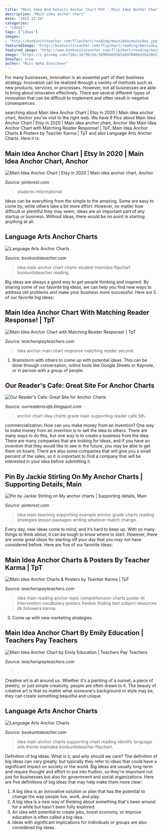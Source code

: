```yaml
---
title: "Main Idea And Details Anchor Chart Pdf : Main Idea Anchor Charts &amp; Posters By Teacher Karma"
description: "Main idea anchor chart"
date: "2022-12-24"
categories:
- "ideas"
tags: ["ideas"]
images:
- "http://bookunitsteacher.com/flipchart/reading/mainidea/mainidea.jpg"
featuredImage: "http://bookunitsteacher.com/flipchart/reading/mainidea/mainidea.jpg"
featured_image: "http://www.bookunitsteacher.com/flipchart/reading/mainidea/mainidea-2.jpg"
image: "https://i.pinimg.com/736x/3d/90/bb/3d90bb6d505ab976066d50a50e27ac47--teaching-strategies-teaching-ideas.jpg"
ShowToc: true
author: "Miss Neha Gleichner"
---
```



For many businesses, innovation is an essential part of their business strategy. Innovation can be realized through a variety of methods such as new products, services, or processes. However, not all businesses are able to bring about innovation effectively. There are several different types of innovation that can be difficult to implement and often result in negative consequences.

	

		
searching about Main Idea Anchor Chart | Etsy in 2020 | Main idea anchor chart, Anchor you've visit to the right web. We have 8 Pics about Main Idea Anchor Chart | Etsy in 2020 | Main idea anchor chart, Anchor like Main Idea Anchor Chart with Matching Reader Response! | TpT, Main Idea Anchor Charts &amp; Posters by Teacher Karma | TpT and also Language Arts Anchor Charts. Here it is:
		
    
## Main Idea Anchor Chart | Etsy In 2020 | Main Idea Anchor Chart, Anchor

<img loading=lazy src="https://i.pinimg.com/originals/8e/bd/96/8ebd961e8aacccc661448cbdf2399a3a.jpg" onerror="this.onerror=null;this.src='https://tse4.mm.bing.net/th?id=OIP.fuTL-TfKcs2EONVEb-mKogHaJ4&amp;pid=15.1';" alt="Main Idea Anchor Chart | Etsy in 2020 | Main idea anchor chart, Anchor">

_Source: pinterest.com_

>students informational. 

	

Ideas can be everything from the simple to the amazing. Some are easy to come by, while others take a bit more effort. However, no matter how difficult or plentiful they may seem, ideas are an important part of any startup or business. Without ideas, there would be no point in starting anything at all.

    
## Language Arts Anchor Charts

<img loading=lazy src="http://www.bookunitsteacher.com/flipchart/reading/mainidea/mainidea-2.jpg" onerror="this.onerror=null;this.src='https://tse3.mm.bing.net/th?id=OIP.n6QfY0UW73l5v7Xn7C_LqAHaKx&amp;pid=15.1';" alt="Language Arts Anchor Charts">

_Source: bookunitsteacher.com_

>idea main anchor chart charts student mainidea flipchart bookunitsteacher reading. 

	

Big ideas are always a good way to get people thinking and inspired. By sharing some of our favorite big ideas, we can help you find new ways to address old problems and make your business more successful. Here are 5 of our favorite big ideas: 

    
## Main Idea Anchor Chart With Matching Reader Response! | TpT

<img loading=lazy src="https://ecdn.teacherspayteachers.com/thumbitem/Main-Idea-Anchor-Chart-with-Matching-Reader-Response-1510060-1536945343/original-1510060-1.jpg" onerror="this.onerror=null;this.src='https://tse2.mm.bing.net/th?id=OIP.bEsy-FlgufewmwH7bWLPdQAAAA&amp;pid=15.1';" alt="Main Idea Anchor Chart with Matching Reader Response! | TpT">

_Source: teacherspayteachers.com_

>idea anchor main chart response matching reader second. 

	

1. Brainstorm with others to come up with potential ideas. This can be done through conversation, online tools like Google Sheets or Keynote, or in person with a group of people.

    
## Our Reader&#039;s Cafe: Great Site For Anchor Charts

<img loading=lazy src="http://4.bp.blogspot.com/-nz9Nsn_2Mnc/Tz_tgti8xLI/AAAAAAAAAkc/c8CpqYk3lDo/s1600/photo+1+(7).jpg" onerror="this.onerror=null;this.src='https://tse3.mm.bing.net/th?id=OIP.S1CGFg5CIHKRnQQh1MA89AHaJ4&amp;pid=15.1';" alt="Our Reader&#039;s Cafe: Great Site for Anchor Charts">

_Source: ourreaderscafe.blogspot.com_

>anchor chart idea charts grade main supporting reader cafe 5th. 

	

commercialization: How can you make money from an invention?
One way to make money from an invention is to sell the idea to others. There are many ways to do this, but one way is to create a business from the idea. There are many companies that are looking for ideas, and if you have an invention that they would like to see in the future, you may be able to get them on board. There are also some companies that will give you a small percent of the sales, so it is important to find a company that will be interested in your idea before submitting it.

    
## Pin By Jackie Stirling On My Anchor Charts | Supporting Details, Main

<img loading=lazy src="https://i.pinimg.com/736x/3d/90/bb/3d90bb6d505ab976066d50a50e27ac47--teaching-strategies-teaching-ideas.jpg" onerror="this.onerror=null;this.src='https://tse1.mm.bing.net/th?id=OIP.YIcGTWM_Zg4oUhp9Zv6B7AHaJ6&amp;pid=15.1';" alt="Pin by Jackie Stirling on My anchor charts | Supporting details, Main">

_Source: pinterest.com_

>idea main teaching supporting example anchor grade charts reading strategies lesson passages writing whatever match change. 

	

Every day, new ideas come to mind, and it’s hard to keep up. With so many things to think about, it can be tough to know where to start. However, there are some great ideas for starting off your day that you may not have considered before. Here are five of our favorite ideas: 

    
## Main Idea Anchor Charts &amp; Posters By Teacher Karma | TpT

<img loading=lazy src="https://ecdn.teacherspayteachers.com/thumbitem/Main-Idea-FREEBIE-Reading-Comprehension-Anchor-Charts-RTI-Intervention-1740347-1551778963/original-1740347-4.jpg" onerror="this.onerror=null;this.src='https://tse3.mm.bing.net/th?id=OIP.zpAgWCaKvovAPq-ZGKfOyQAAAA&amp;pid=15.1';" alt="Main Idea Anchor Charts &amp; Posters by Teacher Karma | TpT">

_Source: teacherspayteachers.com_

>idea main reading anchor topic comprehension charts poster rti intervention vocabulary posters freebie finding text subject resources 4k followers karma. 

	

3. Come up with new marketing strategies.

    
## Main Idea Anchor Chart By Emily Education | Teachers Pay Teachers

<img loading=lazy src="https://ecdn.teacherspayteachers.com/thumbitem/Main-Idea-Anchor-Chart-3468091-1595251987/original-3468091-2.jpg" onerror="this.onerror=null;this.src='https://tse4.mm.bing.net/th?id=OIP.MAH_Wyv5UwxqZVhmckTQ1wAAAA&amp;pid=15.1';" alt="Main Idea Anchor Chart by Emily Education | Teachers Pay Teachers">

_Source: teacherspayteachers.com_

>. 

	

Creative art is all around us. Whether it's a painting of a sunset, a piece of jewelry, or just simple creativity, people are often drawn to it. The beauty of creative art is that no matter what someone's background or style may be, they can create something beautiful and unique.

    
## Language Arts Anchor Charts

<img loading=lazy src="http://bookunitsteacher.com/flipchart/reading/mainidea/mainidea.jpg" onerror="this.onerror=null;this.src='https://tse4.mm.bing.net/th?id=OIP.tqT9J0xMepkEC-NKxzmzHAHaK7&amp;pid=15.1';" alt="Language Arts Anchor Charts">

_Source: bookunitsteacher.com_

>idea main anchor charts supporting chart reading identify language arts theme mainidea bookunitsteacher flipchart. 

	

Definition of big ideas: What is it, and why should we care?
The definition of big ideas can vary greatly, but typically they refer to ideas that could have a significant impact on society or the world. Big ideas are usually long-term and require thought and effort to put into fruition, so they're important not just for businesses but also for government and social organizations. Here are five definitions of big ideas that may help make them more clear:
1) A big idea is an innovative solution or plan that has the potential to change the way people live, work, and play.
2) A big idea is a new way of thinking about something that's been around for a while but hasn't been fully explored.
3) An idea with potential to create jobs, boost economy, or improve education is often called a big idea. 
4) Ideas with significant implications for individuals or groups are also considered big ideas.

